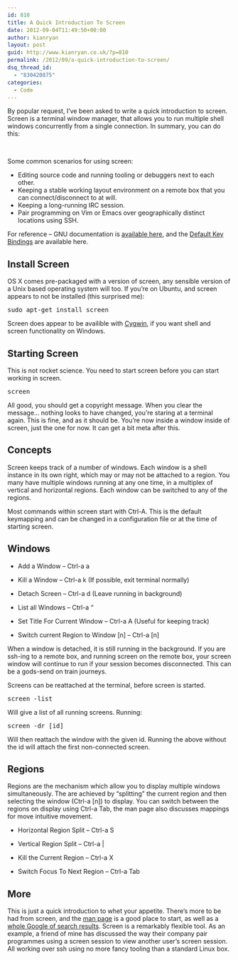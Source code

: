 ```yaml
---
id: 810
title: A Quick Introduction To Screen
date: 2012-09-04T11:49:50+00:00
author: kianryan
layout: post
guid: http://www.kianryan.co.uk/?p=810
permalink: /2012/09/a-quick-introduction-to-screen/
dsq_thread_id:
  - "830420875"
categories:
  - Code
---
```

By popular request, I&#8217;ve been asked to write a quick introduction to screen. Screen is a terminal window manager, that allows you to run multiple shell windows concurrently from a single connection. In summary, you can do this:

<a href="http://www.kianryan.co.uk/2012/09/a-quick-introduction-to-screen/screenshot-from-2012-09-04-125130/" rel="attachment wp-att-826"><img src="/assets/images/2012/09/Screenshot-from-2012-09-04-125130-300x187.png" alt="" title="Example of Screen Usage - IRC, Vim and Top"   class="aligncenter size-medium wp-image-826" srcset="/assets/images/2012/09/Screenshot-from-2012-09-04-125130-300x187.png 300w, /assets/images/2012/09/Screenshot-from-2012-09-04-125130-1024x640.png 1024w, /assets/images/2012/09/Screenshot-from-2012-09-04-125130.png 1440w" sizes="(max-width: 300px) 100vw, 300px" /></a>

Some common scenarios for using screen:

  * Editing source code and running tooling or debuggers next to each other.
  * Keeping a stable working layout environment on a remote box that you can connect/disconnect to at will.
  * Keeping a long-running IRC session.
  * Pair programming on Vim or Emacs over geographically distinct locations using SSH.

For reference &#8211; GNU documentation is [available here](http://www.gnu.org/software/screen/manual/screen.html), and the [Default Key Bindings](http://www.gnu.org/software/screen/manual/screen.html#Default-Key-Bindings) are available here.

## Install Screen

OS X comes pre-packaged with a version of screen, any sensible version of a Unix based operating system will too. If you&#8217;re on Ubuntu, and screen appears to not be installed (this surprised me):

<pre class="brush: plain; title: ; notranslate" title="">sudo apt-get install screen
</pre>

Screen does appear to be availible with [Cygwin](http://www.cygwin.com/), if you want shell and screen functionality on Windows.

## Starting Screen

This is not rocket science. You need to start screen before you can start working in screen.

<pre class="brush: plain; title: ; notranslate" title="">screen
</pre>

All good, you should get a copyright message. When you clear the message&#8230; nothing looks to have changed, you&#8217;re staring at a terminal again. This is fine, and as it should be. You&#8217;re now inside a window inside of screen, just the one for now. It can get a bit meta after this.

## Concepts

Screen keeps track of a number of windows. Each window is a shell instance in its own right, which may or may not be attached to a region. You many have multiple windows running at any one time, in a multiplex of vertical and horizontal regions. Each window can be switched to any of the regions.

Most commands within screen start with Ctrl-A. This is the default keymapping and can be changed in a configuration file or at the time of starting screen.

## Windows

  * Add a Window &#8211; Ctrl-a a
  * Kill a Window &#8211; Ctrl-a k (If possible, exit terminal normally)
  * Detach Screen &#8211; Ctrl-a d (Leave running in background)



  * List all Windows &#8211; Ctrl-a &#8220;
  * Set Title For Current Window &#8211; Ctrl-a A (Useful for keeping track)
  * Switch current Region to Window [n] &#8211; Ctrl-a [n]

When a window is detached, it is still running in the background. If you are ssh-ing to a remote box, and running screen on the remote box, your screen window will continue to run if your session becomes disconnected. This can be a gods-send on train journeys.

Screens can be reattached at the terminal, before screen is started.

<pre class="brush: plain; title: ; notranslate" title="">screen -list
</pre>

Will give a list of all running screens. Running:

<pre class="brush: plain; title: ; notranslate" title="">screen -dr [id]
</pre>

Will then reattach the window with the given id. Running the above without the id will attach the first non-connected screen.

## Regions

Regions are the mechanism which allow you to display multiple windows simultaneously. The are achieved by &#8220;splitting&#8221; the current region and then selecting the window (Ctrl-a [n]) to display. You can switch between the regions on display using Ctrl-a Tab, the man page also discusses mappings for move intuitive movement.

  * Horizontal Region Split &#8211; Ctrl-a S
  * Vertical Region Split &#8211; Ctrl-a |
  * Kill the Current Region &#8211; Ctrl-a X



  * Switch Focus To Next Region &#8211; Ctrl-a Tab

## More

This is just a quick introduction to whet your appetite. There&#8217;s more to be had from screen, and the [man page](http://www.gnu.org/software/screen/) is a good place to start, as well as a [whole Google of search results](https://www.google.co.uk/search?q=gnu+screen). Screen is a remarkably flexible tool. As an example, a friend of mine has discussed the way their company pair programmes using a screen session to view another user&#8217;s screen session. All working over ssh using no more fancy tooling than a standard Linux box.